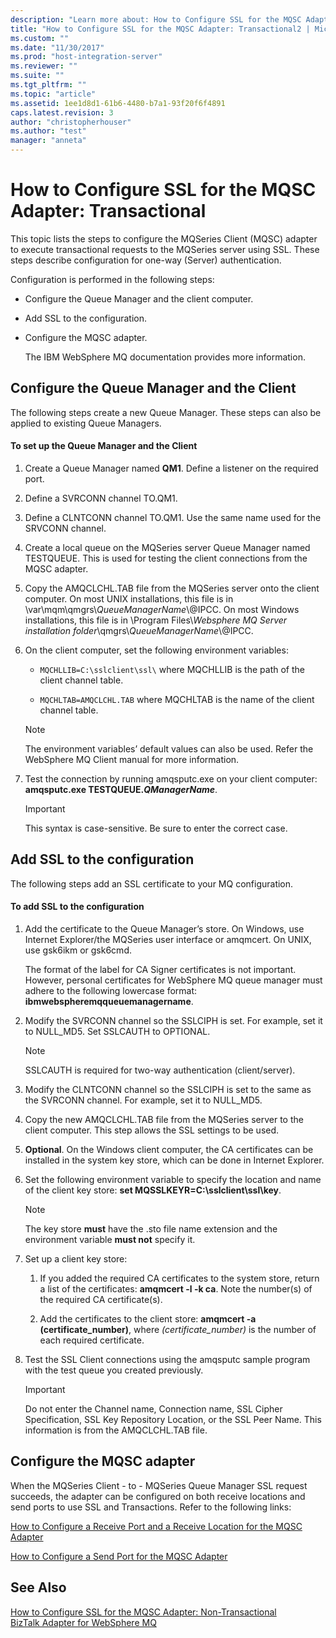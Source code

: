 ```yaml
---
description: "Learn more about: How to Configure SSL for the MQSC Adapter: Transactional"
title: "How to Configure SSL for the MQSC Adapter: Transactional2 | Microsoft Docs"
ms.custom: ""
ms.date: "11/30/2017"
ms.prod: "host-integration-server"
ms.reviewer: ""
ms.suite: ""
ms.tgt_pltfrm: ""
ms.topic: "article"
ms.assetid: 1ee1d8d1-61b6-4480-b7a1-93f20f6f4891
caps.latest.revision: 3
author: "christopherhouser"
ms.author: "test"
manager: "anneta"
---
```

# How to Configure SSL for the MQSC Adapter: Transactional
This topic lists the steps to configure the MQSeries Client (MQSC) adapter to execute transactional requests to the MQSeries server using SSL. These steps describe configuration for one-way (Server) authentication.  
  
 Configuration is performed in the following steps:  
  
- Configure the Queue Manager and the client computer.  
  
- Add SSL to the configuration.  
  
- Configure the MQSC adapter.  
  
  The IBM WebSphere MQ documentation provides more information.  
  
## Configure the Queue Manager and the Client  
 The following steps create a new Queue Manager. These steps can also be applied to existing Queue Managers.  
  
#### To set up the Queue Manager and the Client  
  
1. Create a Queue Manager named **QM1**. Define a listener on the required port.  
  
2. Define a SVRCONN channel TO.QM1.  
  
3. Define a CLNTCONN channel TO.QM1. Use the same name used for the SRVCONN channel.  
  
4. Create a local queue on the MQSeries server Queue Manager named TESTQUEUE. This is used for testing the client connections from the MQSC adapter.  
  
5. Copy the AMQCLCHL.TAB file from the MQSeries server onto the client computer. On most UNIX installations, this file is in \var\mqm\qmgrs\\*QueueManagerName*\\@IPCC. On most Windows installations, this file is in \Program Files\\*Websphere MQ Server installation folder*\qmgrs\\*QueueManagerName*\\@IPCC.  
  
6. On the client computer, set the following environment variables:  
  
   -   `MQCHLLIB=C:\sslclient\ssl\` where MQCHLLIB is the path of the client channel table.  
  
   -   `MQCHLTAB=AMQCLCHL.TAB` where MQCHLTAB is the name of the client channel table.  
  
   > [!NOTE]
   >  The environment variables’ default values can also be used. Refer the WebSphere MQ Client manual for more information.  
  
7. Test the connection by running amqsputc.exe on your client computer: **amqsputc.exe TESTQUEUE.*QManagerName***.  
  
   > [!IMPORTANT]
   >  This syntax is case-sensitive. Be sure to enter the correct case.  
  
## Add SSL to the configuration  
 The following steps add an SSL certificate to your MQ configuration.  
  
#### To add SSL to the configuration  
  
1.  Add the certificate to the Queue Manager’s store. On Windows, use Internet Explorer/the MQSeries user interface or amqmcert. On UNIX, use gsk6ikm or gsk6cmd.  
  
     The format of the label for CA Signer certificates is not important. However, personal certificates for WebSphere MQ queue manager must adhere to the following lowercase format: **ibmwebspheremqqueuemanagername**.  
  
2.  Modify the SVRCONN channel so the SSLCIPH is set. For example, set it to NULL_MD5. Set SSLCAUTH to OPTIONAL.  
  
    > [!NOTE]
    >  SSLCAUTH is required for two-way authentication (client/server).  
  
3.  Modify the CLNTCONN channel so the SSLCIPH is set to the same as the SVRCONN channel. For example, set it to NULL_MD5.  
  
4.  Copy the new AMQCLCHL.TAB file from the MQSeries server to the client computer. This step allows the SSL settings to be used.  
  
5.  **Optional**. On the Windows client computer, the CA certificates can be installed in the system key store, which can be done in Internet Explorer.  
  
6.  Set the following environment variable to specify the location and name of the client key store: **set MQSSLKEYR=C:\sslclient\ssl\key**.  
  
    > [!NOTE]
    >  The key store **must** have the .sto file name extension  and the environment variable **must not** specify it.  
  
7.  Set up a client key store:  
  
    1.  If you added the required CA certificates to the system store, return a list of the certificates: **amqmcert -l -k ca**. Note the number(s) of the required CA certificate(s).  
  
    2.  Add the certificates to the client store: **amqmcert -a (certificate_number)**, where *(certificate_number)* is the number of each required certificate.  
  
8.  Test the SSL Client connections using the amqsputc sample program with the test queue you created previously.  
  
    > [!IMPORTANT]
    >  Do not enter the Channel name, Connection name, SSL Cipher Specification, SSL Key Repository Location, or the SSL Peer Name. This information is from the AMQCLCHL.TAB file.  
  
## Configure the MQSC adapter  
 When the MQSeries Client - to - MQSeries Queue Manager SSL request succeeds, the adapter can be configured on both receive locations and send ports to use SSL and Transactions. Refer to the following links:  
  
 [How to Configure a Receive Port and a Receive Location for the MQSC Adapter](../core/how-to-configure-a-receive-port-and-a-receive-location-for-the-mqsc-adapter2.md)  
  
 [How to Configure a Send Port for the MQSC Adapter](../core/how-to-configure-a-send-port-for-the-mqsc-adapter2.md)  
  
## See Also  
 [How to Configure SSL for the MQSC Adapter: Non-Transactional](../core/how-to-configure-ssl-for-the-mqsc-adapter-non-transactional1.md)   
 [BizTalk Adapter for WebSphere MQ](../core/biztalk-adapter-for-websphere-mq2.md)
